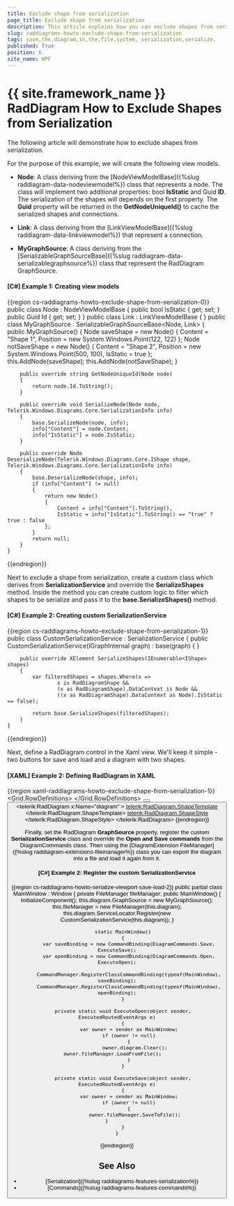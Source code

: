 ```yaml
---
title: Exclude shape from serialization
page_title: Exclude shape from serialization
description: This article explains how you can exclude shapes from serialization.
slug: raddiagrams-howto-exclude-shape-from-serialization
tags: save,the,diagram,in,the,file,system, serialization,serialize,
published: True
position: 6
site_name: WPF
---
```


# {{ site.framework_name }} RadDiagram How to Exclude Shapes from Serialization

The following article will demonstrate how to exclude shapes from serialization.
 
For the purpose of this example, we will create the following view models.

* __Node__: A class deriving from the [NodeViewModelBase]({%slug raddiagram-data-nodeviewmodel%}) class that represents a node. The class will implement two additional properties: bool __IsStatic__ and Guid __ID__. The serialization of the shapes will depends on the first property. The __Guid__ property will be returned in the __GetNodeUniqueId()__ to cache the serialized shapes and connections.

* __Link__: A class deriving from the [LinkViewModelBase]({%slug raddiagram-data-linkviewmodel%}) that represent a connection.

* __MyGraphSource__: A class deriving from the [SerializableGraphSourceBase]({%slug raddiagram-data-serializablegraphsource%}) class that represent the RadDiagram GraphSource.

#### __[C#] Example 1: Creating view models__
{{region cs-raddiagrams-howto-exclude-shape-from-serialization-0}}
	public class Node : NodeViewModelBase
	{
		public bool IsStatic { get; set; }
		public Guid Id { get; set; }
	}
	public class Link : LinkViewModelBase<NodeViewModelBase>
    {
    }
	public class MyGraphSource : SerializableGraphSourceBase<Node, Link>
	{       
		public MyGraphSource()
		{
			Node saveShape = new Node() { Content = "Shape 1", Position = new System.Windows.Point(122, 122) };
			Node notSaveShape = new Node() { Content = "Shape 2", Position = new System.Windows.Point(500, 100), IsStatic = true };
			this.AddNode(saveShape);
			this.AddNode(notSaveShape);
		}

		public override string GetNodeUniqueId(Node node)
		{
			return node.Id.ToString();
		}

		public override void SerializeNode(Node node, Telerik.Windows.Diagrams.Core.SerializationInfo info)
		{
			base.SerializeNode(node, info);
			info["Content"] = node.Content;
			info["IsStatic"] = node.IsStatic;
		}

		public override Node DeserializeNode(Telerik.Windows.Diagrams.Core.IShape shape, Telerik.Windows.Diagrams.Core.SerializationInfo info)
		{
			base.DeserializeNode(shape, info);
			if (info["Content"] != null)
			{
				return new Node()
				{
					Content = info["Content"].ToString(),
					IsStatic = info["IsStatic"].ToString() == "true" ? true : false
				};
			}
			return null;
		}
	}
{{endregion}}

Next to exclude a shape from serialization, create a custom class which derives from __SerializationService__ and override the __SerializeShapes__ method. Inside the method you can create custom logic to filter which shapes to be serialize and pass it to the __base.SerializeShapes()__ method.

#### __[C#] Example 2: Creating custom SerializationService__
{{region cs-raddiagrams-howto-exclude-shape-from-serialization-1}}
	public class CustomSerializationService : SerializationService
	{
		public CustomSerializationService(IGraphInternal graph) : base(graph) { }

		public override XElement SerializeShapes(IEnumerable<IShape> shapes)
		{
			var filteredShapes = shapes.Where(x =>
					x is RadDiagramShape &&
					(x as RadDiagramShape).DataContext is Node &&
					((x as RadDiagramShape).DataContext as Node).IsStatic == false);

			return base.SerializeShapes(filteredShapes);
		}
	}
{{endregion}}

Next, define a RadDiagram control in the Xaml view. We'll keep it simple - two buttons for save and load and a diagram with two shapes.

#### __[XAML] Example 2: Defining RadDiagram in XAML__
{{region xaml-raddiagrams-howto-exclude-shape-from-serialization-1}}
	<Grid>
        <Grid.RowDefinitions>
            <RowDefinition Height="Auto" />
            <RowDefinition Height="*" />
        </Grid.RowDefinitions>
        <StackPanel HorizontalAlignment="Right">
            <Button Content="Save" Command="telerik:DiagramCommands.Save" />
            <Button Content="Load" Command="telerik:DiagramCommands.Open" />
        </StackPanel>
        <Grid Grid.Row="1">
            <telerik:RadDiagram x:Name="diagram"   >
                <telerik:RadDiagram.ShapeTemplate>
                    <DataTemplate>
                        <TextBlock Text="{Binding Content}"/>
                    </DataTemplate>
                </telerik:RadDiagram.ShapeTemplate>
                <telerik:RadDiagram.ShapeStyle>
                    <Style TargetType="telerik:RadDiagramShape">
                        <Setter Property="Position" Value="{Binding Position, Mode=TwoWay}" />
                        <Setter Property="Content" Value="{Binding Content}"/>
                    </Style>
                </telerik:RadDiagram.ShapeStyle>
            </telerik:RadDiagram>
        </Grid>
    </Grid>
{{endregion}}

Finally, set the RadDiagram __GraphSource__ property, register the custom __SerializationService__ class and override the __Open and Save commands__ from the DiagramCommands class. Then using the [DiagramExtension FileManager]({%slug raddiagram-extensions-filemanager%}) class you can export the diagram into a file and load it again from it.

#### __[C#] Example 2: Register the custom SerializationService__
{{region cs-raddiagrams-howto-serialize-viewport-save-load-2}}
	public partial class MainWindow : Window
	{
		private FileManager fileManager;
		public MainWindow()
		{
			InitializeComponent();
			this.diagram.GraphSource = new MyGraphSource();
			this.fileManager = new FileManager(this.diagram);
			this.diagram.ServiceLocator.Register<ISerializationService>(new CustomSerializationService(this.diagram));
		}

		static MainWindow()
		{
			var saveBinding = new CommandBinding(DiagramCommands.Save, ExecuteSave);
			var openBinding = new CommandBinding(DiagramCommands.Open, ExecuteOpen);

			CommandManager.RegisterClassCommandBinding(typeof(MainWindow), saveBinding);
			CommandManager.RegisterClassCommandBinding(typeof(MainWindow), openBinding);
		}
		
		private static void ExecuteOpen(object sender, ExecutedRoutedEventArgs e)
		{
			var owner = sender as MainWindow;
			if (owner != null)
			{
				owner.diagram.Clear();
				owner.fileManager.LoadFromFile();               
			}
		}
			
		private static void ExecuteSave(object sender, ExecutedRoutedEventArgs e)
		{
			var owner = sender as MainWindow;
			if (owner != null)
			{
				owner.fileManager.SaveToFile();
			}				
		}
	}
{{endregion}}

## See Also
 * [Serialization]({%slug raddiagrams-features-serialization%})
 * [Commands]({%slug raddiagrams-features-commands%})
